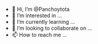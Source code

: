 - 👋 Hi, I’m @Panchoytota
- 👀 I’m interested in ...
- 🌱 I’m currently learning ...
- 💞️ I’m looking to collaborate on ...
- 📫 How to reach me ...

<!---
Panchoytota/Panchoytota is a ✨ special ✨ repository because its `README.md` (this file) appears on your GitHub profile.
You can click the Preview link to take a look at your changes.
--->
